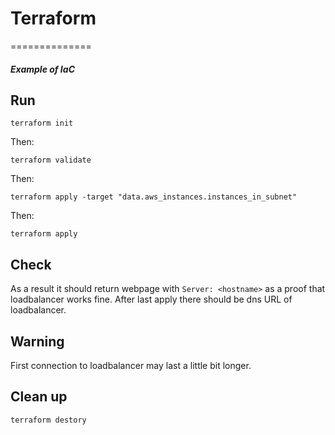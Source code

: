 # Terraform
==============

##### Example of IaC

## Run
```
terraform init
```
Then:
```
terraform validate
```
Then:
```
terraform apply -target "data.aws_instances.instances_in_subnet"
```
Then:
```
terraform apply 
```

## Check
As a result it should return webpage with `Server: <hostname>` as a proof that loadbalancer works fine.
After last apply there should be dns URL of loadbalancer.

## Warning
First connection to loadbalancer may last a little bit longer.

## Clean up
```
terraform destory
```
